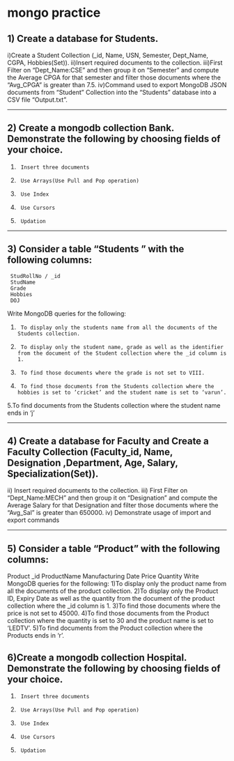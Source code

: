 # mongo practice 
 

## 1) Create a database for Students.

i)Create a Student Collection (_id, Name, USN,
Semester, Dept_Name, CGPA, Hobbies(Set)).
ii)Insert required documents to the collection.
iii)First Filter on “Dept_Name:CSE” and then group it on “Semester” and
compute the Average CPGA for that semester and filter those documents where the “Avg_CPGA” is greater than 7.5.
iv)Command used to export MongoDB JSON documents from “Student” Collection into the “Students” database into a CSV file “Output.txt”.
 
--------------------
## 2)  Create a mongodb collection Bank. Demonstrate the following by choosing fields of your choice.
1.      Insert three documents
2.      Use Arrays(Use Pull and Pop operation)
3.      Use Index
4.      Use Cursors
5.      Updation
--------------------
## 3)  Consider a table “Students ” with the following columns:
     StudRollNo / _id
     StudName
     Grade
     Hobbies
     DOJ
Write MongoDB queries for the following:
1.      To display only the students name from all the documents of the Students collection.
2.      To display only the student name, grade as well as the identifier from the document of the Student collection where the _id column is 1.
3.      To find those documents where the grade is not set to VIII.
4.      To find those documents from the Students collection where the hobbies is set to ’cricket’ and the student name is set to ‘varun’.
 5.To find documents from the Students collection where the student name  ends in ‘j’

---------------------
## 4) Create a database for Faculty and Create a Faculty Collection (Faculty_id, Name, Designation ,Department, Age, Salary, Specialization(Set)).

ii) Insert required documents to the collection.
iii) First Filter on “Dept_Name:MECH” and then group it on “Designation” and
compute the Average Salary for that Designation and filter those
documents where the “Avg_Sal” is greater than 650000.
iv) Demonstrate usage of import and export commands

---------------------
## 5) Consider a table “Product” with the following columns:
Product _id
ProductName
Manufacturing Date
Price
Quantity
Write MongoDB queries for the following:
1)To display only the product name from all the documents of the product collection.
2)To display only the Product ID, Expiry Date as well as the quantity from the document of the product collection where the _id column is 1.
3)To find those documents where the price is not set to 45000.
4)To find those documents from the Product collection where the quantity is set to 30    and the product name is set to ‘LEDTV’.
 5)To find documents from the Product collection where the Products ends in ‘r’.

## 6)Create a mongodb collection Hospital. Demonstrate the following by choosing fields of   your choice.
1.      Insert three documents
2.      Use Arrays(Use Pull and Pop operation)
3.      Use Index
4.      Use Cursors
5.      Updation
